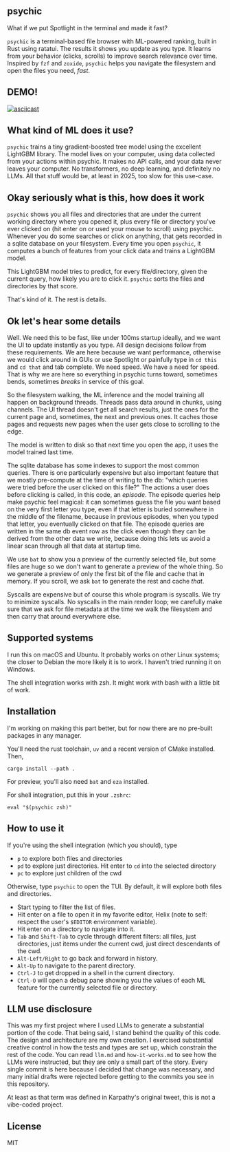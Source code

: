 ## psychic

What if we put Spotlight in the terminal and made it fast? 

`psychic` is a terminal-based file browser with ML-powered ranking, built in Rust using ratatui. The results it shows you update as you type. It learns from your behavior (clicks, scrolls) to improve search relevance over time. Inspired by `fzf` and `zoxide`, `psychic` helps you navigate the filesystem and open the files you need, *fast*.

## DEMO!

[![asciicast](https://asciinema.org/a/752725.svg)](https://asciinema.org/a/752725)

## What kind of ML does it use?

`psychic` trains a tiny gradient-boosted tree model using the excellent LightGBM library. The model lives on your computer, using data collected from your actions within psychic. It makes no API calls, and your data never leaves your computer. No transformers, no deep learning, and definitely no LLMs. All that stuff would be, at least in 2025, too slow for this use-case.

## Okay seriously what is this, how does it work

`psychic` shows you all files and directories that are under the current working directory where you opened it, plus every file or directory you've ever clicked on (hit enter on or used your mouse to scroll) using psychic. Whenever you do some searches or click on anything, that gets recorded in a sqlite database on your filesystem. Every time you open `psychic`, it computes a bunch of features from your click data and trains a LightGBM model.

This LightGBM model tries to predict, for every file/directory, given the current query, how likely you are to click it. `psychic` sorts the files and directories by that score.

That's kind of it. The rest is details.

## Ok let's hear some details

Well. We need this to be fast, like under 100ms startup ideally, and we want the UI to update instantly as you type. All design decisions follow from these requirements. We are here because we want performance, otherwise we would click around in GUIs or use Spotlight or painfully type in `cd this` and `cd that` and tab complete. We need speed. We have a need for speed. That is why we are here so everything in psychic turns toward, sometimes bends, sometimes *breaks* in service of this goal. 

So the filesystem walking, the ML inference and the model training all happen on background threads. Threads pass data around in chunks, using channels. The UI thread doesn't get all search results, just the ones for the current page and, sometimes, the next and previous ones. It caches those pages and requests new pages when the user gets close to scrolling to the edge.

The model is written to disk so that next time you open the app, it uses the model trained last time.

The sqlite database has some indexes to support the most common queries. There is one particularly expensive but also important feature that we mostly pre-compute at the time of writing to the db: "which queries were tried before the user clicked on this file?" The actions a user does before clicking is called, in this code, an *episode*. The episode queries help make psychic feel magical: it can sometimes guess the file you want based on the very first letter you type, even if that letter is buried somewhere in the middle of the filename, because in previous episodes, when you typed that letter, you eventually clicked on that file. The episode queries are written in the same db event row as the click even though they can be derived from the other data we write, because doing this lets us avoid a linear scan through all that data at startup time.

We use `bat` to show you a preview of the currently selected file, but some files are huge so we don't want to generate a preview of the whole thing. So we generate a preview of only the first bit of the file and cache that in memory. If you scroll, we ask `bat` to generate the rest and cache *that*.

Syscalls are expensive but of course this whole program is syscalls. We try to minimize syscalls. No syscalls in the main render loop; we carefully make sure that we ask for file metadata at the time we walk the filesystem and then carry that around everywhere else.

## Supported systems

I run this on macOS and Ubuntu. It probably works on other Linux systems; the closer to Debian the more likely it is to work. I haven't tried running it on Windows.

The shell integration works with zsh. It might work with bash with a little bit of work.

## Installation

I'm working on making this part better, but for now there are no pre-built packages in any manager.

You'll need the rust toolchain, `uv` and a recent version of CMake installed. Then,

`cargo install --path .`

For preview, you'll also need `bat` and `eza` installed.

For shell integration, put this in your `.zshrc`:

`eval "$(psychic zsh)"`

## How to use it

If you're using the shell integration (which you should), type

* `p` to explore both files and directories
* `pd` to explore just directories. Hit enter to `cd` into the selected directory
* `pc` to explore just children of the cwd

Otherwise, type `psychic` to open the TUI. By default, it will explore both files and directories.

* Start typing to filter the list of files.
* Hit enter on a file to open it in my favorite editor, Helix (note to self: respect the user's `$EDITOR` environment variable).
* Hit enter on a directory to navigate into it.
* `Tab` and `Shift-Tab` to cycle through different filters: all files, just directories, just items under the current cwd, just direct descendants of the cwd.
* `Alt-Left/Right` to go back and forward in history.
* `Alt-Up` to navigate to the parent directory.
* `Ctrl-J` to get dropped in a shell in the current directory.
* `Ctrl-O` will open a debug pane showing you the values of each ML feature for the currently selected file or directory.

## LLM use disclosure

This was my first project where I used LLMs to generate a substantial portion of the code. That being said, I stand behind the quality of this code. The design and architecture are my own creation. I exercised substantial creative control in how the tests and types are set up, which constrain the rest of the code. You can read `llm.md` and `how-it-works.md` to see how the LLMs were instructed, but they are only a small part of the story. Every single commit is here because I decided that change was necessary, and many initial drafts were rejected before getting to the commits you see in this repository. 

At least as that term was defined in Karpathy's original tweet, this is not a vibe-coded project.

## License

MIT
